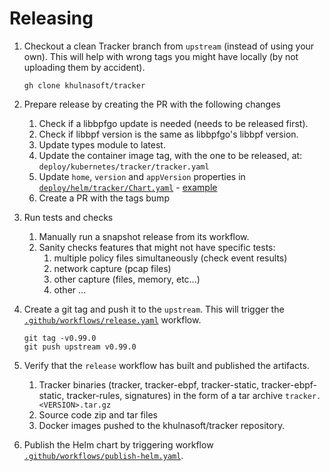 # Releasing

1. Checkout a clean Tracker branch from `upstream` (instead of using your own).
   This will help with wrong tags you might have locally (by not uploading them
   by accident).

   ```console
   gh clone khulnasoft/tracker
   ```

1. Prepare release by creating the PR with the following changes
   1. Check if a libbpfgo update is needed (needs to be released first).
   1. Check if libbpf version is the same as libbpfgo's libbpf version.
   1. Update types module to latest.
   1. Update the container image tag, with the one to be released, at: `deploy/kubernetes/tracker/tracker.yaml`
   1. Update `home`, `version` and `appVersion` properties in [`deploy/helm/tracker/Chart.yaml`] -
      [example](https://github.com/khulnasoft-lab/tracker/pull/2195)
   1. Create a PR with the tags bump

1. Run tests and checks
   1. Manually run a snapshot release from its workflow.
   1. Sanity checks features that might not have specific tests:
      1. multiple policy files simultaneously (check event results)
      1. network capture (pcap files)
      1. other capture (files, memory, etc...)
      1. other ...
   
1. Create a git tag and push it to the `upstream`. This will trigger the
   [`.github/workflows/release.yaml`] workflow.

   ```console
   git tag -v0.99.0
   git push upstream v0.99.0
   ```

1. Verify that the `release` workflow has built and published the artifacts.
   1. Tracker binaries (tracker, tracker-ebpf, tracker-static, tracker-ebpf-static,
      tracker-rules, signatures) in the form of a tar archive `tracker.<VERSION>.tar.gz`
   1. Source code zip and tar files
   1. Docker images pushed to the khulnasoft/tracker repository.
1. Publish the Helm chart by triggering workflow [`.github/workflows/publish-helm.yaml`].

[`.github/workflows/release.yaml`]: ./.github/workflows/release.yaml
[`.github/workflows/publish-helm.yaml`]: ./.github/workflows/publish-helm.yaml
[`deploy/helm/tracker/Chart.yaml`]: ./deploy/helm/tracker/Chart.yaml
